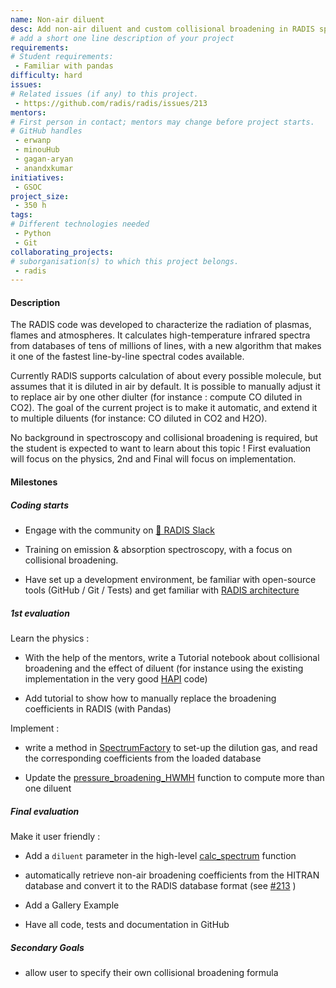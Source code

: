 ```yaml
---
name: Non-air diluent
desc: Add non-air diluent and custom collisional broadening in RADIS spectra
# add a short one line description of your project
requirements:
# Student requirements:
 - Familiar with pandas
difficulty: hard
issues:
# Related issues (if any) to this project.
 - https://github.com/radis/radis/issues/213
mentors:
# First person in contact; mentors may change before project starts.
# GitHub handles
 - erwanp
 - minouHub
 - gagan-aryan
 - anandxkumar
initiatives:
 - GSOC
project_size:
 - 350 h
tags:
# Different technologies needed
 - Python
 - Git
collaborating_projects:
# suborganisation(s) to which this project belongs.
 - radis
---
```



#### Description

The RADIS code was developed to characterize the radiation of plasmas, flames and atmospheres. It calculates high-temperature infrared spectra from databases of tens of millions of lines, with a new algorithm that makes it one of the fastest line-by-line spectral codes available. 

Currently RADIS supports calculation of about every possible molecule, but assumes that it is diluted in air by default. It is possible to manually adjust it to replace air by one other diulter (for instance : compute CO diluted in CO2). The goal of the current project is to make it automatic, and extend it to multiple diluents (for instance: CO diluted in CO2 and H2O).

No background in spectroscopy and collisional broadening is required, but the student is expected to want to learn about this topic ! First evaluation will focus on the physics, 2nd and Final will focus on implementation.

#### Milestones


##### Coding starts

* Engage with the community on [💬 RADIS Slack](https://github.com/radis/slack-invite)

* Training on emission & absorption spectroscopy, with a focus on collisional broadening. 

* Have set up a development environment, be familiar with open-source tools (GitHub / Git / Tests) and get familiar with [RADIS architecture](https://radis.readthedocs.io/en/latest/dev/developer.html#architecture)

##### 1st evaluation

Learn the physics : 

* With the help of the mentors, write a Tutorial notebook about collisional broadening and the effect of diluent (for instance using the existing implementation in the very good [HAPI](https://github.com/hitranonline/hapi) code)

* Add tutorial to show how to manually replace the broadening coefficients in RADIS (with Pandas)

Implement : 

* write a method in [SpectrumFactory](https://github.com/radis/radis/blob/develop/radis/lbl/factory.py#L109) to set-up the dilution gas, and read the corresponding coefficients from the loaded database

* Update the [pressure_broadening_HWMH](https://github.com/radis/radis/blob/develop/radis/lbl/broadening.py#L249) function to compute more than one diluent

##### Final evaluation

Make it user friendly : 

* Add a `diluent` parameter in the high-level [calc_spectrum](https://github.com/radis/radis/blob/develop/radis/lbl/calc.py#L29) function

* automatically retrieve non-air broadening coefficients from the HITRAN database and convert it to the RADIS database format (see [#213](https://github.com/radis/radis/issues/213) )

* Add a Gallery Example

* Have all code, tests and documentation in GitHub


##### Secondary Goals

* allow user to specify their own collisional broadening formula
